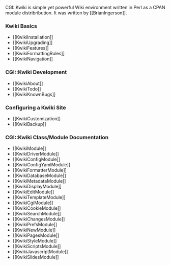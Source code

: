 CGI::Kwiki is simple yet powerful Wiki environment written in Perl as a CPAN module distribribution. It was written by [[BrianIngerson]].

### Kwiki Basics

* [[KwikiInstallation]]
* [[KwikiUpgrading]]
* [[KwikiFeatures]]
* [[KwikiFormattingRules]]
* [[KwikiNavigation]]

### CGI::Kwiki Development

* [[KwikiAbout]]
* [[KwikiTodo]]
* [[KwikiKnownBugs]]

### Configuring a Kwiki Site

* [[KwikiCustomization]]
* [[KwikiBackup]]

### CGI::Kwiki Class/Module Documentation

* [[KwikiModule]]
* [[KwikiDriverModule]]
* [[KwikiConfigModule]]
* [[KwikiConfigYamlModule]]
* [[KwikiFormatterModule]]
* [[KwikiDatabaseModule]]
* [[KwikiMetadataModule]]
* [[KwikiDisplayModule]]
* [[KwikiEditModule]]
* [[KwikiTemplateModule]]
* [[KwikiCgiModule]]
* [[KwikiCookieModule]]
* [[KwikiSearchModule]]
* [[KwikiChangesModule]]
* [[KwikiPrefsModule]]
* [[KwikiNewModule]]
* [[KwikiPagesModule]]
* [[KwikiStyleModule]]
* [[KwikiScriptsModule]]
* [[KwikiJavascriptModule]]
* [[KwikiSlidesModule]]
